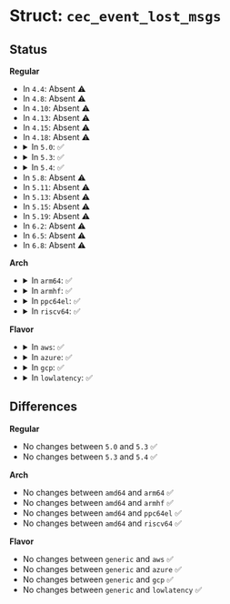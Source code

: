 # Struct: <code>cec_event_lost_msgs</code>

## Status
<b>Regular</b>
<ul>
<li>
In <code>4.4</code>: Absent ⚠️
</li>
<li>
In <code>4.8</code>: Absent ⚠️
</li>
<li>
In <code>4.10</code>: Absent ⚠️
</li>
<li>
In <code>4.13</code>: Absent ⚠️
</li>
<li>
In <code>4.15</code>: Absent ⚠️
</li>
<li>
In <code>4.18</code>: Absent ⚠️
</li>
<li>
<details>
<summary>In <code>5.0</code>: ✅</summary>

```c
struct cec_event_lost_msgs {
    __u32 lost_msgs;
};
```
</details>
</li>
<li>
<details>
<summary>In <code>5.3</code>: ✅</summary>

```c
struct cec_event_lost_msgs {
    __u32 lost_msgs;
};
```
</details>
</li>
<li>
<details>
<summary>In <code>5.4</code>: ✅</summary>

```c
struct cec_event_lost_msgs {
    __u32 lost_msgs;
};
```
</details>
</li>
<li>
In <code>5.8</code>: Absent ⚠️
</li>
<li>
In <code>5.11</code>: Absent ⚠️
</li>
<li>
In <code>5.13</code>: Absent ⚠️
</li>
<li>
In <code>5.15</code>: Absent ⚠️
</li>
<li>
In <code>5.19</code>: Absent ⚠️
</li>
<li>
In <code>6.2</code>: Absent ⚠️
</li>
<li>
In <code>6.5</code>: Absent ⚠️
</li>
<li>
In <code>6.8</code>: Absent ⚠️
</li>
</ul>
<b>Arch</b>
<ul>
<li>
<details>
<summary>In <code>arm64</code>: ✅</summary>

```c
struct cec_event_lost_msgs {
    __u32 lost_msgs;
};
```
</details>
</li>
<li>
<details>
<summary>In <code>armhf</code>: ✅</summary>

```c
struct cec_event_lost_msgs {
    __u32 lost_msgs;
};
```
</details>
</li>
<li>
<details>
<summary>In <code>ppc64el</code>: ✅</summary>

```c
struct cec_event_lost_msgs {
    __u32 lost_msgs;
};
```
</details>
</li>
<li>
<details>
<summary>In <code>riscv64</code>: ✅</summary>

```c
struct cec_event_lost_msgs {
    __u32 lost_msgs;
};
```
</details>
</li>
</ul>
<b>Flavor</b>
<ul>
<li>
<details>
<summary>In <code>aws</code>: ✅</summary>

```c
struct cec_event_lost_msgs {
    __u32 lost_msgs;
};
```
</details>
</li>
<li>
<details>
<summary>In <code>azure</code>: ✅</summary>

```c
struct cec_event_lost_msgs {
    __u32 lost_msgs;
};
```
</details>
</li>
<li>
<details>
<summary>In <code>gcp</code>: ✅</summary>

```c
struct cec_event_lost_msgs {
    __u32 lost_msgs;
};
```
</details>
</li>
<li>
<details>
<summary>In <code>lowlatency</code>: ✅</summary>

```c
struct cec_event_lost_msgs {
    __u32 lost_msgs;
};
```
</details>
</li>
</ul>

## Differences
<b>Regular</b>
<ul>
<li>
No changes between <code>5.0</code> and <code>5.3</code> ✅
</li>
<li>
No changes between <code>5.3</code> and <code>5.4</code> ✅
</li>
</ul>
<b>Arch</b>
<ul>
<li>
No changes between <code>amd64</code> and <code>arm64</code> ✅
</li>
<li>
No changes between <code>amd64</code> and <code>armhf</code> ✅
</li>
<li>
No changes between <code>amd64</code> and <code>ppc64el</code> ✅
</li>
<li>
No changes between <code>amd64</code> and <code>riscv64</code> ✅
</li>
</ul>
<b>Flavor</b>
<ul>
<li>
No changes between <code>generic</code> and <code>aws</code> ✅
</li>
<li>
No changes between <code>generic</code> and <code>azure</code> ✅
</li>
<li>
No changes between <code>generic</code> and <code>gcp</code> ✅
</li>
<li>
No changes between <code>generic</code> and <code>lowlatency</code> ✅
</li>
</ul>
